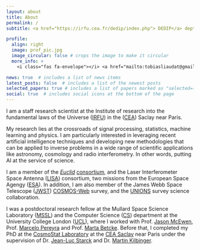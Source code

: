 ```yaml
---
layout: about
title: About
permalink: /
subtitle: <a href="https://irfu.cea.fr/dedip/index.php"> DEDIP</a> dept., <a href="https://irfu.cea.fr/index.php"> IRFU</a>, <a href="https://www.cea.fr">CEA</a>, Saclay, France.

profile:
  align: right
  image: prof_pic.jpg
  image_circular: false # crops the image to make it circular
  more_info: >
    <i class="fas fa-envelope"></i> <a href="mailto:tobiasliaudat@gmail.com">tobiasliaudat@gmail.com</a>

news: true  # includes a list of news items
latest_posts: false  # includes a list of the newest posts
selected_papers: true # includes a list of papers marked as "selected={true}"
social: true  # includes social icons at the bottom of the page
---
```


I am a staff research scientist at the Institute of research into the fundamental laws of the Universe (<a href="https://irfu.cea.fr/index.php">IRFU</a>) in the (<a href="https://www.cea.fr">CEA</a>) Saclay near Paris.

My research lies at the crossroads of signal processing, statistics, machine learning and physics. I am particularly interested in leveraging recent artificial intelligence techniques and developing new methodologies that can be applied to inverse problems in a wide range of scientific applications like astronomy, cosmology and radio interferometry. In other words, putting AI at the service of science.

I am a member of the <a href="https://www.esa.int/Science_Exploration/Space_Science/Euclid">_Euclid_</a> <a href="https://www.euclid-ec.org"> consortium</a>, and the Laser Interferometer Space Antenna (<a href="https://www.esa.int/Science_Exploration/Space_Science/Capturing_the_ripples_of_spacetime_LISA_gets_go-ahead">LISA</a>) consortium, two missions from the European Space Agengy (<a href="https://www.esa.int">ESA</a>). In addition, I am also member of the James Webb Space Telescope (<a href="https://webb.nasa.gov">JWST</a>) <a href="https://webb.nasa.gov">[COSMOS-Web](https://cosmos.astro.caltech.edu/page/cosmosweb)</a> survey, and the <a href="https://www.skysurvey.cc">UNIONS</a> survey science collaboration.

I was a postdoctoral research fellow at the Mullard Space Science Laboratory (<a href="https://www.ucl.ac.uk/mssl/mullard-space-science-laboratory">MSSL</a>) and the Computer Science (<a href="https://www.ucl.ac.uk/computer-science/ucl-computer-science">CS</a>) department at the University College London (<a href="https://www.ucl.ac.uk">UCL</a>), where I worked with Prof. <a href="http://www.jasonmcewen.org">Jason McEwen</a>, Prof. <a href="https://www.macs.hw.ac.uk/~mp71/index.html">Marcelo Pereyra</a> and Prof. <a href="https://sites.google.com/site/mbetcke/">Marta Betcke</a>. Before that, I completed my PhD at the <a href="https://www.cosmostat.org">CosmoStat Laboratory</a> at the <a href="https://www.cea.fr/english/Pages/Welcome.aspx">CEA Saclay</a> near Paris under the supervision of Dr. <a href="https://jstarck.cosmostat.org">Jean-Luc Starck</a> and Dr. <a href="http://www.cosmostat.org/people/kilbinger">Martin Kilbinger</a>.


